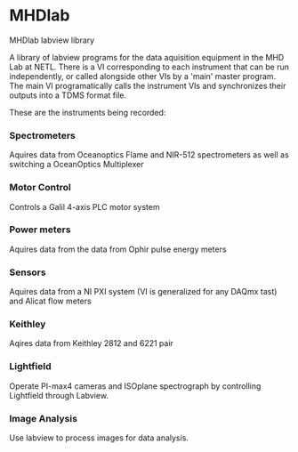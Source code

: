 # MHDlab
MHDlab labview library

A library of labview programs for the data aquisition equipment in the MHD Lab at NETL. There is a VI corresponding to each instrument that can be run independently, or called alongside other VIs by a 'main' master program. The main VI programatically calls the instrument VIs and synchronizes their outputs into a TDMS format file.

These are the instruments being recorded:

### Spectrometers

  Aquires data from Oceanoptics Flame and NIR-512 spectrometers as well as switching a OceanOptics Multiplexer
  
### Motor Control

  Controls a Galil 4-axis PLC motor system
  
### Power meters

  Aquires data from the data from Ophir pulse energy meters
  
### Sensors

  Aquires data from a NI PXI system (VI is generalized for any DAQmx tast) and Alicat flow meters
  
### Keithley

  Aqires data from Keithley 2812 and 6221 pair
  
### Lightfield

  Operate PI-max4 cameras and ISOplane spectrograph by controlling Lightfield through Labview.
  
### Image Analysis

  Use labview to process images for data analysis.

